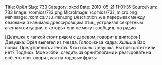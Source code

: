 Title: Орёл 
Slug: 733 
Category: xkcd 
Date: 2010-05-21 11:01:35 
SourceNum: 733 
Image: /comics/733.png 
MicroImage: /comics/733_micro.png 
MiniImage: /comics/733_mini.png 
Description: А в перерывах между сезонами я нанимаю дрессировщика птиц, устраивая секретным агентам ситуации, о которых они не могут сообщить по радио 

[Девушка с папкой стоит рядом с деревом, говорит в диктофон]
Девушка: Орёл вылетел из гнезда.
Голос из-за кадра: *Хшшшш* Вас понял. Предупредить агентов. *Кххххххшш*
Девушка: Вы прекратите или нет?
Подпись: Моё хобби: следить за орнитологами и реагировать на всё, что они говорят, как на кодовые фразы.